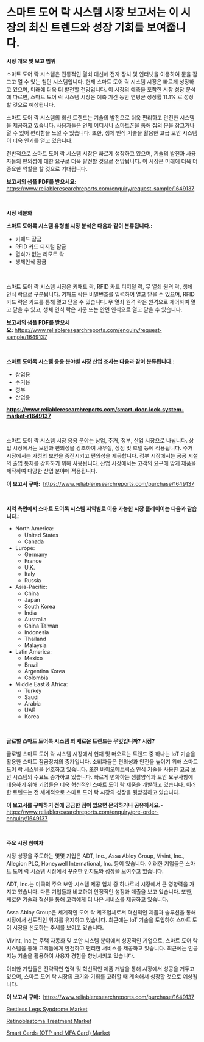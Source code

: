<p><h1>스마트 도어 락 시스템 시장 보고서는 이 시장의 최신 트렌드와 성장 기회를 보여줍니다.</h1></p><p><strong>시장 개요 및 보고 범위</strong></p>
<p><p>스마트 도어 락 시스템은 전통적인 열쇠 대신에 전자 장치 및 인터넷을 이용하여 문을 잠그고 열 수 있는 첨단 시스템입니다. 현재 스마트 도어 락 시스템 시장은 빠르게 성장하고 있으며, 미래에 더욱 더 발전할 전망입니다. 이 시장의 예측을 포함한 시장 성장 분석에 따르면, 스마트 도어 락 시스템 시장은 예측 기간 동안 연평균 성장률 11.1% 로 성장할 것으로 예상됩니다.</p><p>스마트 도어 락 시스템의 최신 트렌드는 기술의 발전으로 더욱 편리하고 안전한 시스템을 제공하고 있습니다. 사용자들은 언제 어디서나 스마트폰을 통해 집의 문을 잠그거나 열 수 있어 편리함을 느낄 수 있습니다. 또한, 생체 인식 기술을 활용한 고급 보안 시스템이 더욱 인기를 얻고 있습니다.</p><p>전반적으로 스마트 도어 락 시스템 시장은 빠르게 성장하고 있으며, 기술의 발전과 사용자들의 편의성에 대한 요구로 더욱 발전할 것으로 전망됩니다. 이 시장은 미래에 더욱 더 중요한 역할을 할 것으로 기대됩니다.</p></p>
<p><strong>보고서의 샘플 PDF를 받으세요:</strong> <a href="https://www.reliableresearchreports.com/enquiry/request-sample/1649137">https://www.reliableresearchreports.com/enquiry/request-sample/1649137</a></p>
<p>&nbsp;</p>
<p><strong>시장 세분화</strong></p>
<p><strong>스마트 도어록 시스템 유형별 시장 분석은 다음과 같이 분류됩니다.:</strong></p>
<p><ul><li>키패드 잠금</li><li>RFID 카드 디지털 잠금</li><li>열쇠가 없는 리모트 락</li><li>생체인식 잠금</li></ul></p>
<p>&nbsp;</p>
<p><p>스마트 도어 락 시스템 시장은 키패드 락, RFID 카드 디지털 락, 무 열쇠 원격 락, 생체 인식 락으로 구분됩니다. 키패드 락은 비밀번호를 입력하여 열고 닫을 수 있으며, RFID 카드 락은 카드를 통해 열고 닫을 수 있습니다. 무 열쇠 원격 락은 원격으로 제어하여 열고 닫을 수 있고, 생체 인식 락은 지문 또는 안면 인식으로 열고 닫을 수 있습니다.</p></p>
<p><strong>보고서의 샘플 PDF를 받으세요:</strong>&nbsp;<a href="https://www.reliableresearchreports.com/enquiry/request-sample/1649137">https://www.reliableresearchreports.com/enquiry/request-sample/1649137</a></p>
<p>&nbsp;</p>
<p><strong> 스마트 도어록 시스템 응용 분야별 시장 산업 조사는 다음과 같이 분류됩니다.:</strong></p>
<p><ul><li>상업용</li><li>주거용</li><li>정부</li><li>산업용</li></ul></p>
<p><strong><a href="https://www.reliableresearchreports.com/smart-door-lock-system-market-r1649137">https://www.reliableresearchreports.com/smart-door-lock-system-market-r1649137</a></strong></p>
<p>&nbsp;</p>
<p><p>스마트 도어 락 시스템 시장 응용 분야는 상업, 주거, 정부, 산업 시장으로 나뉩니다. 상업 시장에서는 보안과 편의성을 강조하여 사무실, 상점 및 호텔 등에 적용됩니다. 주거 시장에서는 가정의 보안을 증진시키고 편의성을 제공합니다. 정부 시장에서는 공공 시설의 출입 통제를 강화하기 위해 사용됩니다. 산업 시장에서는 고객의 요구에 맞게 제품을 제작하여 다양한 산업 분야에 적용됩니다.</p></p>
<p><strong>이 보고서 구매:</strong>&nbsp; <a href="https://www.reliableresearchreports.com/purchase/1649137">https://www.reliableresearchreports.com/purchase/1649137</a></p>
<p>&nbsp;</p>
<p><strong>지역 측면에서 스마트 도어록 시스템 지역별로 이용 가능한 시장 플레이어는 다음과 같습니다.:</strong></p>
<p><ul>
    <li>
        North America:
        <ul>
            <li>United States</li>
            <li>Canada</li>
        </ul>
    </li>
    <li>
        Europe:
        <ul>
            <li>Germany</li>
            <li>France</li>
            <li>U.K.</li>
            <li>Italy</li>
            <li>Russia</li>
        </ul>
    </li>
    <li>
        Asia-Pacific:
        <ul>
            <li>China</li>
            <li>Japan</li>
            <li>South Korea</li>
            <li>India</li>
            <li>Australia</li>
            <li>China Taiwan</li>
            <li>Indonesia</li>
            <li>Thailand</li>
            <li>Malaysia</li>
        </ul>
    </li>
    <li>
        Latin America:
        <ul>
            <li>Mexico</li>
            <li>Brazil</li>
            <li>Argentina Korea</li>
            <li>Colombia</li>
        </ul>
    </li>
    <li>
        Middle East & Africa:
        <ul>
            <li>Turkey</li>
            <li>Saudi</li>
            <li>Arabia</li>
            <li>UAE</li>
            <li>Korea</li>
        </ul>
    </li>
    </ul></p>
<p>&nbsp;</p>
<p><strong>글로벌 스마트 도어록 시스템 의 새로운 트렌드는 무엇입니까? 시장?</strong></p>
<p><p>글로벌 스마트 도어 락 시스템 시장에서 현재 및 떠오르는 트렌드 중 하나는 IoT 기술을 활용한 스마트 잠금장치의 증가입니다. 소비자들은 편의성과 안전을 높이기 위해 스마트 도어 락 시스템을 선호하고 있습니다. 또한 바이오메트릭스 인식 기술을 사용한 고급 보안 시스템의 수요도 증가하고 있습니다. 빠르게 변화하는 생활양식과 보안 요구사항에 대응하기 위해 기업들은 더욱 혁신적인 스마트 도어 락 제품을 개발하고 있습니다. 이러한 트렌드는 전 세계적으로 스마트 도어 락 시장의 성장을 뒷받침하고 있습니다.</p></p>
<p><strong>이 보고서를 구매하기 전에 궁금한 점이 있으면 문의하거나 공유하세요.</strong>- <a href="https://www.reliableresearchreports.com/enquiry/pre-order-enquiry/1649137">https://www.reliableresearchreports.com/enquiry/pre-order-enquiry/1649137</a></p>
<p>&nbsp;</p>
<p><strong>주요 시장 참여자</strong></p>
<p><p>시장 성장을 주도하는 몇몇 기업은 ADT, Inc., Assa Abloy Group, Vivint, Inc., Allegion PLC, Honeywell International, Inc. 등이 있습니다. 이러한 기업들은 스마트 도어 락 시스템 시장에서 꾸준한 인지도와 성장을 보여주고 있습니다.</p><p>ADT, Inc.는 미국의 주요 보안 시스템 제공 업체 중 하나로서 시장에서 큰 영향력을 가지고 있습니다. 다른 기업들과 비교하여 안정적인 성장과 매출을 보고 있습니다. 또한, 새로운 기술과 혁신을 통해 고객에게 더 나은 서비스를 제공하고 있습니다.</p><p>Assa Abloy Group은 세계적인 도어 락 제조업체로서 혁신적인 제품과 솔루션을 통해 시장에서 선도적인 위치를 유지하고 있습니다. 최근에는 IoT 기술을 도입하여 스마트 도어 시장을 선도하는 추세를 보이고 있습니다.</p><p>Vivint, Inc.는 주택 자동화 및 보안 시스템 분야에서 성공적인 기업으로, 스마트 도어 락 시스템을 통해 고객들에게 안전하고 편리한 서비스를 제공하고 있습니다. 최근에는 인공지능 기술을 활용하여 사용자 경험을 향상시키고 있습니다.</p><p>이러한 기업들은 전략적인 협력 및 혁신적인 제품 개발을 통해 시장에서 성공을 거두고 있으며, 스마트 도어 락 시장의 크기와 기회를 고려할 때 계속해서 성장할 것으로 예상됩니다.</p></p>
<p><strong>이 보고서 구매:</strong>&nbsp;&nbsp;<a href="https://www.reliableresearchreports.com/purchase/1649137">https://www.reliableresearchreports.com/purchase/1649137</a></p>
<p><p><a href="https://fuschia-pecorino-a6d.notion.site/Restless-Legs-Syndrome-Market-Furnishes-Information-on-Market-Share-Market-Trends-and-Market-Growt-473c50f27b8541ca872e4abbdc4824f8">Restless Legs Syndrome Market</a></p><p><a href="https://florentine-yuzu-f42.notion.site/Retinoblastoma-Treatment-Market-The-Key-To-Successful-Business-Strategy-Forecast-Till-2031-ec5b22ac28e1487daa586b05039275df">Retinoblastoma Treatment Market</a></p><p><a href="https://skillful-vermicelli-b89.notion.site/Smart-Cards-OTP-and-MFA-Card-Market-Trends-Forecast-and-Competitive-Analysis-to-2031-8507bb42a7da4cae807f4061136fc249">Smart Cards (OTP and MFA Card) Market</a></p></p>